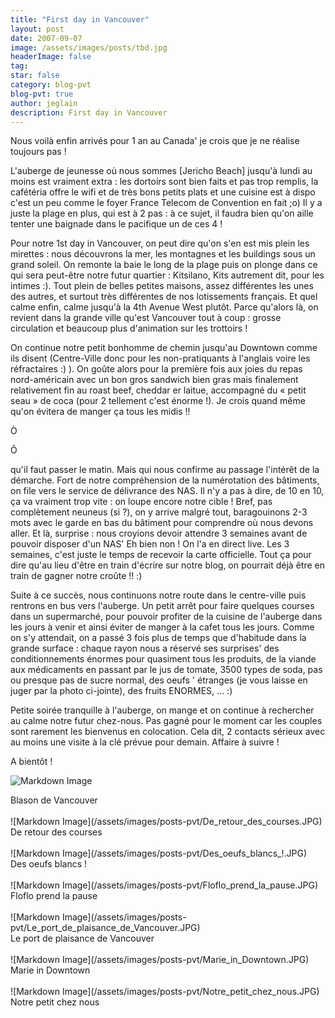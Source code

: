 ```yaml
---
title: "First day in Vancouver"
layout: post
date: 2007-09-07
image: /assets/images/posts/tbd.jpg
headerImage: false
tag:
star: false
category: blog-pvt
blog-pvt: true
author: jeglain
description: First day in Vancouver
---
```

Nous voilà enfin arrivés pour 1 an au Canada' je crois que je ne
réalise toujours pas !

L'auberge de jeunesse où nous sommes [Jericho Beach] jusqu'à lundi
au moins est vraiment extra : les dortoirs sont bien faits et pas trop
remplis, la cafétéria offre le wifi et de très bons petits plats et
une cuisine est à dispo c'est un peu comme le foyer France Telecom
de Convention en fait ;o) Il y a juste la plage en plus, qui est à 2
pas : à ce sujet, il faudra bien qu'on aille tenter une baignade
dans le pacifique un de ces 4 !

Pour notre 1st day in Vancouver, on peut dire qu'on s'en est mis
plein les mirettes : nous découvrons la mer, les montagnes et les
buildings sous un grand soleil. On remonte la baie le long de la plage
puis on plonge dans ce qui sera peut-être notre futur quartier :
Kitsilano, Kits autrement dit, pour les intimes :). Tout plein de
belles petites maisons, assez différentes les unes des autres, et
surtout très différentes de nos lotissements français. Et quel
calme enfin, calme jusqu'à la 4th Avenue West plutôt. Parce
qu'alors là, on revient dans la grande ville qu'est Vancouver tout
à coup : grosse circulation et beaucoup plus d'animation sur les
trottoirs !

On continue notre petit bonhomme de chemin jusqu'au Downtown comme ils
disent (Centre-Ville donc pour les non-pratiquants à l'anglais voire
les réfractaires :) ). On goûte alors pour la première fois aux
joies du repas nord-américain avec un bon gros sandwich bien gras mais
finalement relativement fin au roast beef, cheddar er laitue,
accompagné du « petit seau » de coca (pour 2 tellement c'est
énorme !). Je crois quand même qu'on évitera de manger ça tous
les midis !! 

Ò

Ô

qu'il faut passer le matin. Mais qui nous confirme au passage
l'intérêt de la démarche. Fort de notre compréhension de la
numérotation des bâtiments, on file vers le service de délivrance des
NAS. Il n'y a pas à dire, de 10 en 10, ça va vraiment trop vite :
on loupe encore notre cible ! Bref, pas complètement neuneus (si ?),
on y arrive malgré tout, baragouinons 2-3 mots avec le garde en bas du
bâtiment pour comprendre où nous devons aller. Et là, surprise :
nous croyions devoir attendre 3 semaines avant de pouvoir disposer
d'un NAS' Eh bien non ! On l'a en direct live. Les 3 semaines,
c'est juste le temps de recevoir la carte officielle. Tout ça pour
dire qu'au lieu d'être en train d'écrire sur notre blog, on
pourrait déjà être en train de gagner notre croûte !! :) 

Suite à ce succès, nous continuons notre route dans le centre-ville
puis rentrons en bus vers l'auberge. Un petit arrêt pour faire
quelques courses dans un supermarché, pour pouvoir profiter de la
cuisine de l'auberge dans les jours à venir et ainsi éviter de
manger à la cafet tous les jours. Comme on s'y attendait, on a passé
3 fois plus de temps que d'habitude dans la grande surface : chaque
rayon nous a réservé ses surprises' des conditionnements énormes
pour quasiment tous les produits, de la viande aux médicaments en
passant par le jus de tomate, 3500 types de soda, pas ou presque pas de
sucre normal, des oeufs ' étranges (je vous laisse en juger par la
photo ci-jointe), des fruits ENORMES, ... :)

Petite soirée tranquille à l'auberge, on mange et on continue à
rechercher au calme notre futur chez-nous. Pas gagné pour le moment car
les couples sont rarement les bienvenus en colocation. Cela dit, 2
contacts sérieux avec au moins une visite à la clé prévue pour
demain. Affaire à suivre !

A bientôt !

![Markdown Image](/assets/images/posts-pvt/Blason_de_Vancouver.JPG)
<figcaption class="caption">Blason de Vancouver</figcaption>
<br>
![Markdown Image](/assets/images/posts-pvt/De_retour_des_courses.JPG)
<figcaption class="caption">De retour des courses</figcaption>
<br>
![Markdown Image](/assets/images/posts-pvt/Des_oeufs_blancs_!.JPG)
<figcaption class="caption">Des oeufs blancs !</figcaption>
<br>
![Markdown Image](/assets/images/posts-pvt/Floflo_prend_la_pause.JPG)
<figcaption class="caption">Floflo prend la pause</figcaption>
<br>
![Markdown Image](/assets/images/posts-pvt/Le_port_de_plaisance_de_Vancouver.JPG)
<figcaption class="caption">Le port de plaisance de Vancouver</figcaption>
<br>
![Markdown Image](/assets/images/posts-pvt/Marie_in_Downtown.JPG)
<figcaption class="caption">Marie in Downtown</figcaption>
<br>
![Markdown Image](/assets/images/posts-pvt/Notre_petit_chez_nous.JPG)
<figcaption class="caption">Notre petit chez nous</figcaption>
<br>
